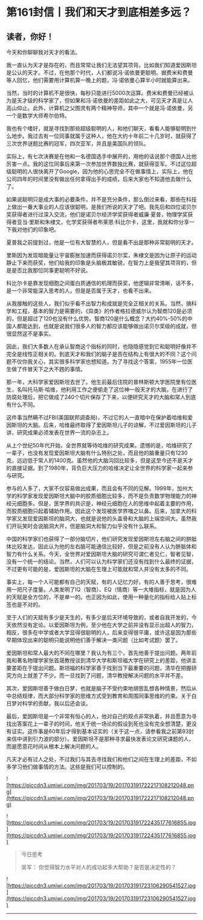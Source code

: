# 第161封信丨我们和天才到底相差多远？

## 读者，你好！

今天和你聊聊我对天才的看法。

我一直认为天才是存在的，而且常常让我们无法望其项背。比如我们知道爱因斯坦是公认的天才。不过，在他那个时代，人们都说冯·诺依曼更聪明。据费米和费曼等人回忆，他们需要用计算机算一晚上的题，冯·诺依曼心算半小时就能算出来。

当然，当时的计算机不是很快，每秒只能进行5000次运算。费米和费曼已经被认为是天才级的科学家了，但如果和冯·诺依曼的差距如此之大，可见天才真是让人高山仰止。此外，计算机之父图灵有两个精神导师，其中一个就是冯·诺依曼，另一个是数学大师希尔伯特。

我也有个嗜好，就是寻找到那些超级聪明的人，和他们聊天，看看人能够聪明到什么地步。我过去有一位同事就属于这种人，他在大约十年前二十几岁时，就获得了三次世界谜题比赛的冠军，四次亚军，并且是美国队的领队。

实际上，有七次决赛是在他和一名德国选手中展开的，用他的话说那个德国人比他厉害一点。我的这位同事后来第一次参加世界数独比赛，就获得亚军。不过这位超级聪明的人很快离开了Google，因为他的心思完全不在做事情上，实际上，他在公司四年的时间里没有做出任何拿得出手的成绩，后来大家也不知道他去做什么了。

如果说聪明只是成大事的必要条件，并不是充分条件，那么倒过来看，那些在科技上做出一番大事业的人应该很聪明，是我们所说的天才了吧。我先后和四位诺贝尔奖获得者进行过深入交流，他们是诺贝尔经济学奖获得者威廉·夏普，物理学奖获得者亚当·里斯和朱棣文，化学奖获得者布莱恩·科比尔卡，这里，我就和你分享一下我对他们的印象吧。

夏普我之前提到过，他是一位有大智慧的人，但是看不出是那种非常聪明的天才。

里斯因为发现暗能量让宇宙膨胀加速而获得诺贝尔奖，朱棣文是因为让原子的运动静止下来而获奖，他们给我的印象是头脑极其敏锐，在智力上是我望其项背的，但是是否比我那位同事更聪明不好说。

科比尔卡是靠发现细胞之间蛋白质通信的机理而获奖，他逻辑非常清晰，话不多，是一个非常能深入思考的人，但是是否属于天才，也看不出来。

从我接触的这些人，我们似乎看不出智力和成就是完全正相关的关系。当然，搞科学和工程，基本的智力是需要的，《异类》的作者格拉德威尔认为智商120是必须的，但是超过了120也没有什么优势。智商120是什么概念？大约40%-50%的中国人都能达到，也就是说我们很多人的智力都应该能够做出诺贝尔奖级的成就，但很显然这不是事实。

因此，我们大多数人在承认智商这个指标的同时，也隐隐感觉到它和聪明好像并不完全是线性正相关的。到底天才和我们的脑子是否在结构上有很大的不同？这个问题不仅你我关心，其实很多科学家也想知道。为了寻找这个答案，1955年一位医生做了件冒天下之大不韪的事情。

那一年，大科学家爱因斯坦去世了。他生前最后住院的普林斯顿大学医院里有位医生，名叫托马斯·哈维，他利用工作之便偷走了这位神一般天才的大脑，在进行了防腐处理后，把它做成了240个切片保存了下来，以便研究天才的大脑和常人到底有什么不同。

这件事当然瞒不过FBI(美国联邦调查局)，不过它的人一直暗中在保护着哈维和爱因斯坦的大脑。后来，哈维最终取得了爱因斯坦儿子的谅解，不过爱因斯坦的儿子讲，研究成果必须发表在世界一流的杂志上。

从上个世纪50年代开始，全世界就等待哈维的研究成果。遗憾的是，哈维研究了一辈子，也没有发现爱因斯坦大脑有什么特别之处，而且他的脑重量只有1230克，远远低于常人的1400克。虽然他的大脑沟回比较多，但是这至今还不是天才的直接证据。到了1980年，背负巨大压力的哈维决定让全世界的科学家一起来参与研究。

参与的人多了，大家不仅容易做出成果，而且会有不同的见解。1999年，加州大学的科学家发现爱因斯坦大脑中的胶质细胞比较多，而不是负责数学物理能力的神经元细胞多。但是，医学界的共识是，神经元细胞在人的思维中起着主要的作用，而胶质细胞只起着辅助作用。因此这个发现被医学界嗤之以鼻。后来，加拿大的科学家又发现爱因斯坦的脑洞大，也就是说他的头盖骨和大脑的上端空间大。虽然我们开玩笑时会说脑洞大开，但是脑洞大和智力似乎没有什么联系。

中国的科学家们也获得了一部分脑切片，他们研究发现爱因斯坦左右脑之间的胼胝体比较发达，因此认为他的左右脑可能通信比较好，但是之前没有人认为胼胝体和智力有什么关系。今天，全世界对爱因斯坦大脑的研究可谓仁者见仁，智者见智，没有一个统一的结论。当然，人们可以认为科学家们还没有找到什么最终的证据，不过更有可能的是，爱因斯坦的大脑在生理上可能就和常人并没有太多的不同。

事实上，每一个人可能都有自己的天赋，有的人记忆力好，有的人善于思考，很难用一把尺子度量。人类发明了IQ（智商）、EQ（情商）等一大堆指标，就是因为人的天赋是全方位的，不是单一的。也正因为如此，使用一种量化的指标给人贴上标签也是不对的。

至于人们的天赋有多少是天生的，有多少是后天环境导致的，或者自我开发的，今天依然没有定论。以爱因斯坦为例，至少他在大学之前并没有显示出超人的智力，相反，很多在中学或者大学显得很聪明的人，后来变得很平庸，或许这是因为那些早期体现出来的聪明只能说明他们善于解决一类问题（比如考试题）罢了。

爱因斯坦和常人最大的不同在哪里？我认为有三个，首先他善于提出问题。两年前我和著名物理学家张首晟教授谈到清华大学和斯坦福大学在研究上的差距，他讲主要差距在于提出问题。斯坦福的科学家善于找到当下最重要的问题，清华在把握研究方向上就差了不少。而一旦找到了问题，清华教授解决问题的水平并不差。

其次，爱因斯坦善于做白日梦，也就是脑子不受约束地胡思乱想各种情景，然后从中总结规律，而大部分科学家的思维方式受到教育和周围同事思维的约束。关于白日梦对科学的贡献，我以后还会谈。

最后，爱因斯坦是一个非常有恒心的人，他对自己的观点非常执着，并且愿意为寻找出答案花上一辈子的时间，他关于统一场论的假设到死也没有完全想清楚，更没有证实。这件事是60年后才得到基本证实的（关于这一点，请参看我之前第93封来信中讲到引力波的部分）。爱因斯坦不是那种寻求最快发表论文研究课题的人，而是愿意花时间从根本上解决问题的人。

凡天才必有过人之处，不过我们与其去寻找我们和他们之间在生理上的差距，不如多学习他们做事情的方法。这些是我们可以控制的。

![https://piccdn3.umiwi.com/img/201703/19/201703191722217108212048.png](https://piccdn3.umiwi.com/img/201703/19/201703191722217108212048.png)

![https://piccdn3.umiwi.com/img/201703/19/201703191722435177616855.jpg](https://piccdn3.umiwi.com/img/201703/19/201703191722435177616855.jpg)

> 今日思考
> 
> 吴军： 你觉得智力水平对人的成功起多大帮助？是否是决定性的？

![https://piccdn3.umiwi.com/img/201703/19/201703191723106290541527.jpg](https://piccdn3.umiwi.com/img/201703/19/201703191723106290541527.jpg)

---

